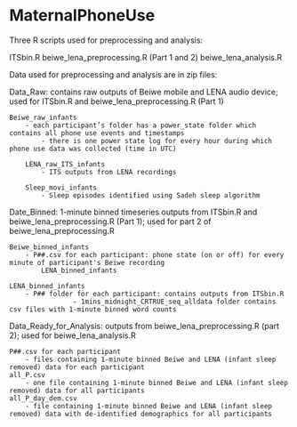 # MaternalPhoneUse


Three R scripts used for preprocessing and analysis:

ITSbin.R
beiwe_lena_preprocessing.R (Part 1 and 2)
beiwe_lena_analysis.R


Data used for preprocessing and analysis are in zip files:


Data_Raw: contains raw outputs of Beiwe mobile and LENA audio device; used for ITSbin.R and beiwe_lena_preprocessing.R (Part 1)
       
	Beiwe_raw_infants
		- each participant’s folder has a power_state folder which contains all phone use events and timestamps
      		- there is one power state log for every hour during which phone use data was collected (time in UTC)
         
      	LENA_raw_ITS_infants
      		- ITS outputs from LENA recordings

      	Sleep_movi_infants
        	- Sleep episodes identified using Sadeh sleep algorithm


Date_Binned: 1-minute binned timeseries outputs from ITSbin.R and beiwe_lena_preprocessing.R (Part 1); used for part 2 of beiwe_lena_preprocessing.R
      		
	Beiwe_binned_infants
	 	- P##.csv for each participant: phone state (on or off) for every minute of participant's Beiwe recording
      		LENA_binned_infants
	
	LENA_binned_infants
	 	- P## folder for each participant: contains outputs from ITSbin.R
                	- 1mins_midnight_CRTRUE_seq_alldata folder contains csv files with 1-minute binned word counts
      

Data_Ready_for_Analysis: outputs from beiwe_lena_preprocessing.R (part 2); used for beiwe_lena_analysis.R

	P##.csv for each participant
		- files containing 1-minute binned Beiwe and LENA (infant sleep removed) data for each participant
	all_P.csv
 		- one file containing 1-minute binned Beiwe and LENA (infant sleep removed) data for all participants
	all_P_day_dem.csv
 		- file containing 1-minute binned Beiwe and LENA (infant sleep removed) data with de-identified demographics for all participants
